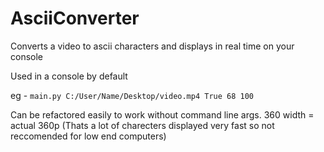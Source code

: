 # AsciiConverter
Converts a video to ascii characters and displays in real time on your console

Used in a console by default

eg - `main.py C:/User/Name/Desktop/video.mp4 True 68 100`


Can be refactored easily to work without command line args. 360 width = actual 360p (Thats a lot of charecters displayed very fast so not reccomended for low end computers)
